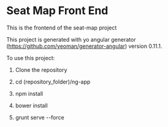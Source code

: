 # Seat Map Front End

This is the frontend of the seat-map project

This project is generated with yo angular generator (https://github.com/yeoman/generator-angular) version 0.11.1.

To use this project:

1) Clone the repository

2) cd (repository_folder)/ng-app

3) npm install

4) bower install

5) grunt serve --force